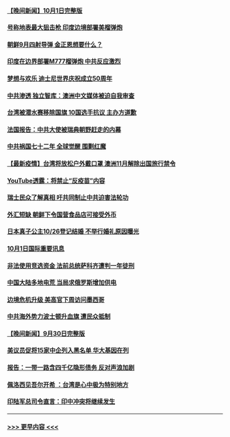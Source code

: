 #### [【晚间新闻】10月1日完整版](../pages/prog202/a103232255.md?t=10021101) 
#### [号称地表最大狙击枪 印度边境部署美榴弹炮](../pages/prog202/a103232111.md?t=10021101) 
#### [朝鲜9月四射导弹 金正恩想要什么？](../pages/prog202/a103232096.md?t=10021101) 
#### [印度在边界部署M777榴弹炮 中共反应激烈](../pages/prog202/a103231669.md?t=10021101) 
#### [梦想与欢乐 迪士尼世界庆祝成立50周年](../pages/prog202/a103232066.md?t=10021101) 
#### [中共渗透  独立智库：澳洲中文媒体被迫自我审查](../pages/prog202/a103232038.md?t=10021101) 
#### [台湾被潜水赛移除国旗 10国选手抗议 主办方道歉](../pages/prog202/a103232020.md?t=10021101) 
#### [法国报告：中共大使被瑞典朝野赶走的内幕](../pages/prog202/a103231980.md?t=10021101) 
#### [中共祸国七十二年 全球觉醒 围剿红魔](../pages/prog202/a103231886.md?t=10021101) 
#### [【最新疫情】台湾将放松户外戴口罩 澳洲11月解除出国旅行禁令](../pages/prog202/a103231865.md?t=10021101) 
#### [YouTube透露：将禁止“反疫苗”内容](../pages/prog202/a103231796.md?t=10021101) 
#### [瑞士民众了解真相 吁共同制止中共迫害法轮功](../pages/prog202/a103231726.md?t=10021101) 
#### [外汇短缺 朝鲜下令国营食品店可接受外币](../pages/prog202/a103231648.md?t=10021101) 
#### [日本真子公主10/26登记结婚 不举行婚礼原因曝光](../pages/prog202/a103231574.md?t=10021101) 
#### [10月1日国际重要讯息](../pages/prog202/a103231575.md?t=10021101) 
#### [非法使用竞选资金 法前总统萨科齐遭判一年徒刑](../pages/prog202/a103231554.md?t=10021101) 
#### [中国大陆多地电荒 当局求俄罗斯增加供电](../pages/prog202/a103231493.md?t=10021101) 
#### [边境危机升级 美高官下周访问墨西哥](../pages/prog202/a103231145.md?t=10021101) 
#### [中共海外势力波士顿升血旗 遭民众抵制](../pages/prog202/a103231416.md?t=10021101) 
#### [【晚间新闻】9月30日完整版](../pages/prog202/a103231349.md?t=10021101) 
#### [美议员促将15家中企列入黑名单 华大基因在列](../pages/prog202/a103231141.md?t=10021101) 
#### [报告：一带一路含四千亿隐形债务 反对声浪加剧](../pages/prog202/a103231202.md?t=10021101) 
#### [佩洛西见吾尔开希 ：台湾是心中极为特别地方](../pages/prog202/a103231186.md?t=10021101) 
#### [印陆军总司令直言：印中冲突将继续发生](../pages/prog202/a103231179.md?t=10021101) 

----
#### [ >>> 更早内容 <<< ](../indexes/prog202-earlier.md)
